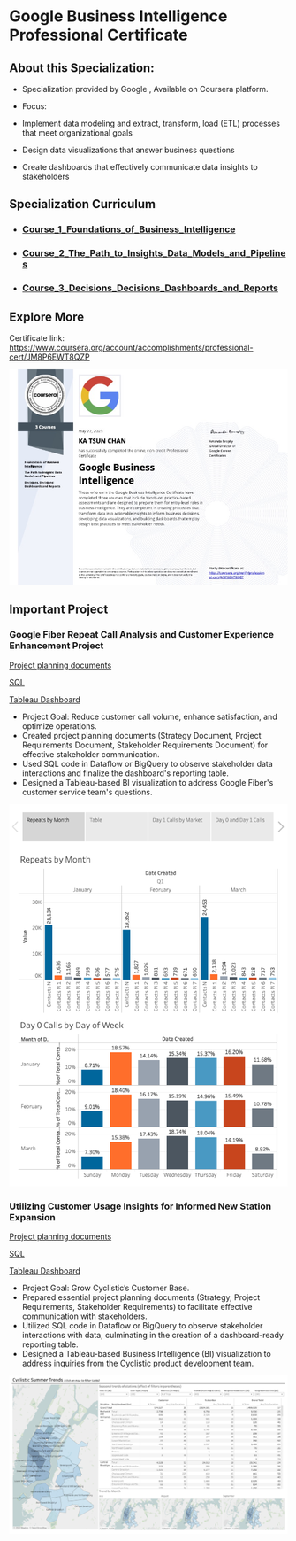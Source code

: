 # Google Business Intelligence Professional Certificate
 
## About this Specialization:

+ Specialization provided by Google , Available on Coursera platform.

+ Focus:
 + Implement data modeling and extract, transform, load (ETL) processes that meet organizational goals 
 + Design data visualizations that answer business questions
 + Create dashboards that effectively communicate data insights to stakeholders




## Specialization Curriculum
+ ### [Course_1_Foundations_of_Business_Intelligence](https://github.com/ktchan33GBC/Google-Business-Intelligence-Professional-Certificate/tree/main/Course_1_Foundations_of_Business_Intelligence)
+ ### [Course_2_The_Path_to_Insights_Data_Models_and_Pipelines](https://github.com/ktchan33GBC/Google-Business-Intelligence-Professional-Certificate/tree/main/Course_2_The_Path_to_Insights_Data_Models_and_Pipelines)
+ ### [Course_3_Decisions_Decisions_Dashboards_and_Reports](https://github.com/ktchan33GBC/Google-Business-Intelligence-Professional-Certificate/tree/main/Course_3_Decisions_Decisions_Dashboards_and_Reports)




## Explore More
Certificate link: https://www.coursera.org/account/accomplishments/professional-cert/JM8P6EWT8QZP

![Certificate](https://github.com/ktchan33GBC/Google-Business-Intelligence-Professional-Certificate/blob/main/img/Specialization_Certificate_Coursera_Google_Business_Intelligence_Professional_Certificate.jpg)

<!-- USAGE EXAMPLES -->

## Important Project


### Google Fiber Repeat Call Analysis and Customer Experience Enhancement Project

[Project planning documents](https://github.com/ktchan33GBC/Google-Business-Intelligence-Professional-Certificate/tree/main/Course_1_Foundations_of_Business_Intelligence/Proj_Google_Fiber_Part1)

[SQL](https://github.com/ktchan33GBC/Google-Business-Intelligence-Professional-Certificate/tree/main/Course_2_The_Path_to_Insights_Data_Models_and_Pipelines/Proj_Google_Fiber_Part2)

[Tableau Dashboard](https://public.tableau.com/views/GoogleBusinessIntelligenceCertificateGoogleFiber_16949002141000/RepeatCalls?:language=en-US&:display_count=n&:origin=viz_share_link)

+ Project Goal: Reduce customer call volume, enhance satisfaction, and optimize operations.
+ Created project planning documents (Strategy Document, Project Requirements Document, Stakeholder Requirements Document) for effective stakeholder communication.
+ Used SQL code in Dataflow or BigQuery to observe stakeholder data interactions and finalize the dashboard's reporting table.
+ Designed a Tableau-based BI visualization to address Google Fiber's customer service team's questions.


![Result](https://github.com/ktchan33GBC/Google-Business-Intelligence-Professional-Certificate/blob/main/img/result_google_fiber_tableau.png)




### Utilizing Customer Usage Insights for Informed New Station Expansion

[Project planning documents](https://github.com/ktchan33GBC/Google-Business-Intelligence-Professional-Certificate/tree/main/Course_1_Foundations_of_Business_Intelligence/Proj_Cyclistic_Part1)

[SQL](https://github.com/ktchan33GBC/Google-Business-Intelligence-Professional-Certificate/tree/main/Course_2_The_Path_to_Insights_Data_Models_and_Pipelines/Proj_Cyclistic_Part2)

[Tableau Dashboard](https://public.tableau.com/views/GoogleBusinessIntelligenceCertificateCyclistic_16949890287260/CyclisticExemplar?:language=en-US&:display_count=n&:origin=viz_share_link)



+ Project Goal: Grow Cyclistic’s Customer Base.
+ Prepared essential project planning documents (Strategy, Project Requirements, Stakeholder Requirements) to facilitate effective communication with stakeholders.
+ Utilized SQL code in Dataflow or BigQuery to observe stakeholder interactions with data, culminating in the creation of a dashboard-ready reporting table.
+ Designed a Tableau-based Business Intelligence (BI) visualization to address inquiries from the Cyclistic product development team.


![Result](https://github.com/ktchan33GBC/Google-Business-Intelligence-Professional-Certificate/blob/main/img/result_cyclistic_tableau.png)
